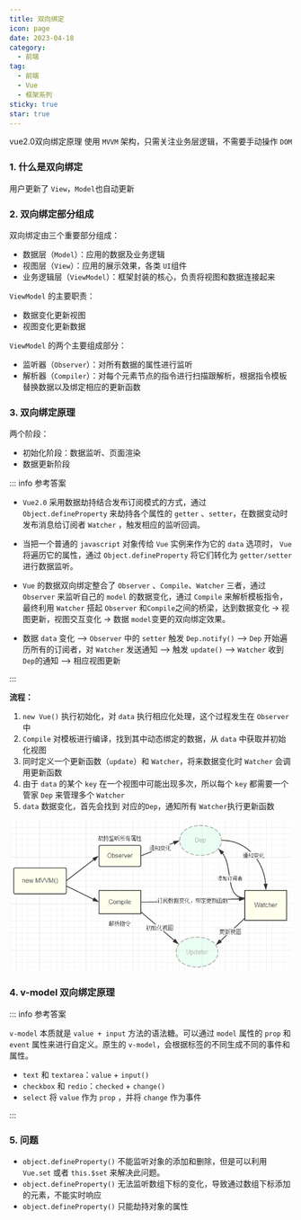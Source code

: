 ```yaml
---
title: 双向绑定
icon: page
date: 2023-04-18
category:
  - 前端
tag:
  - 前端
  - Vue
  - 框架系列
sticky: true
star: true
---
```


vue2.0双向绑定原理 使用 `MVVM` 架构，只需关注业务层逻辑，不需要手动操作 `DOM`

<!-- more -->

### 1. 什么是双向绑定

用户更新了 `View`，`Model`也自动更新

### 2. 双向绑定部分组成

双向绑定由三个重要部分组成：

- 数据层（`Model`）：应用的数据及业务逻辑
- 视图层（`View`）：应用的展示效果，各类 `UI`组件
- 业务逻辑层（`ViewModel`）：框架封装的核心，负责将视图和数据连接起来

`ViewModel` 的主要职责：

- 数据变化更新视图
- 视图变化更新数据

`ViewModel`  的两个主要组成部分：

- 监听器（`Observer`）：对所有数据的属性进行监听
- 解析器（`Compiler`）：对每个元素节点的指令进行扫描跟解析，根据指令模板替换数据以及绑定相应的更新函数

### 3. 双向绑定原理

两个阶段：

- 初始化阶段：数据监听、页面渲染
- 数据更新阶段

::: info 参考答案

- `Vue2.0` 采用数据劫持结合发布订阅模式的方式，通过 `Object.defineProperty` 来劫持各个属性的 `getter` 、`setter`，在数据变动时发布消息给订阅者 `Watcher` ，触发相应的监听回调。

- 当把一个普通的 `javascript` 对象传给 `Vue` 实例来作为它的 `data` 选项时， `Vue` 将遍历它的属性，通过 `Object.defineProperty` 将它们转化为 `getter/setter` 进行数据监听。

- `Vue` 的数据双向绑定整合了 `Observer` 、`Compile`、`Watcher` 三者，通过 `Observer` 来监听自己的 `model` 的数据变化，通过 `Compile` 来解析模板指令，最终利用 `Watcher` 搭起  `Observer` 和`Compile`之间的桥梁，达到数据变化 -> 视图更新，视图交互变化 -> 数据 `model`变更的双向绑定效果。

- 数据 `data` 变化  -->  `Observer` 中的 `setter` 触发 `Dep.notify()`  -->  `Dep` 开始遍历所有的订阅者，对 `Watcher` 发送通知  -->  触发 `update()`  -->  `Watcher` 收到 `Dep`的通知  -->  相应视图更新

 :::

**流程：**

1. `new Vue()` 执行初始化，对 `data` 执行相应化处理，这个过程发生在 `Observer`中
2. `Compile` 对模板进行编译，找到其中动态绑定的数据，从 `data` 中获取并初始化视图
3. 同时定义一个更新函数（`update`）和 `Watcher`，将来数据变化时 `Watcher` 会调用更新函数
4. 由于 `data` 的某个 `key` 在一个视图中可能出现多次，所以每个 `key` 都需要一个管家 `Dep` 来管理多个 `Watcher`
5. `data`  数据变化，首先会找到 对应的`Dep`，通知所有 `Watcher`执行更新函数

![vue2.0双向绑定](../../../img/vue2.0双向绑定.png)

### 4. v-model 双向绑定原理

::: info 参考答案

`v-model` 本质就是 `value + input` 方法的语法糖。可以通过 `model` 属性的 `prop` 和 `event` 属性来进行自定义。原生的 `v-model`，会根据标签的不同生成不同的事件和属性。

- `text` 和 `textarea`：`value` + `input()`
- `checkbox` 和 `redio`：`checked` + `change()`
- `select` 将 `value` 作为 `prop` ，并将 `change` 作为事件

:::

### 5. 问题

- `object.defineProperty()` 不能监听对象的添加和删除，但是可以利用 `Vue.set` 或者 `this.$set`  来解决此问题。
- `object.defineProperty()` 无法监听数组下标的变化，导致通过数组下标添加的元素，不能实时响应
- `object.defineProperty()`  只能劫持对象的属性
